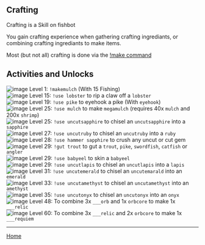 ## Crafting ##

Crafting is a Skill on fishbot

You gain crafting experience when gathering crafting ingrediants, or combining crafting ingrediants to make items.

Most (but not all) crafting is done via the [!make command](./Make.md) 

## Activities and Unlocks ##

![image](https://fishbot.app/items/mulch.png) Level 1: `!makemulch` (With 15 Fishing)\
![image](https://fishbot.app/items/lobsterclaw.png) Level 15: `!use lobster` to rip a claw off a `lobster`\
![image](https://fishbot.app/items/eyehook.png) Level 19: `!use pike` to eyehook a pike (With `eyehook`)\
![image](https://fishbot.app/items/megamulch.png) Level 25: `!use mulch` to make `megamulch` (requires 40x `mulch` and 200x `shrimp`)\
![image](https://fishbot.app/items/chisel.png) Level 25: `!use uncutsapphire` to chisel an `uncutsapphire` into a `sapphire`\
![image](https://fishbot.app/items/chisel.png) Level 27: `!use uncutruby` to chisel an `uncutruby` into a `ruby`\
![image](https://fishbot.app/items/hammer.png) Level 28: `!use hammer sapphire` to crush any uncut or cut gem\
![image](https://fishbot.app/items/gutter.png) Level 29: `!gut trout` to gut a `trout`, `pike`, `swordfish`, `catfish` or `angler`\
![image](https://fishbot.app/items/craftingknife.png) Level 29: `!use babyeel` to skin a `babyeel`\
![image](https://fishbot.app/items/chisel.png) Level 29: `!use uncutlapis` to chisel an `uncutlapis` into a `lapis`\
![image](https://fishbot.app/items/chisel.png) Level 31: `!use uncutemerald` to chisel an `uncutemarald` into an `emerald`\
![image](https://fishbot.app/items/chisel.png) Level 33: `!use uncutamethyst` to chisel an `uncutamethyst` into an `amethyst`\
![image](https://fishbot.app/items/chisel.png) Level 35: `!use uncutonyx` to chisel an `uncutonyx` into an `onyx`\
![image](https://fishbot.app/items/orbcore.png) Level 48: To combine 3x `___orb` and 1x `orbcore` to make 1x `___relic`\
![image](https://fishbot.app/items/orbcore.png) Level 60: To combine 3x `___relic` and 2x `orbcore` to make 1x `___requiem`





-----------------------------

[Home](https://fishbotapp.github.io/fishbotwiki/)

